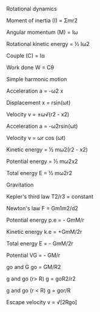 Rotational dynamics


Moment of inertia (I) = Σmr2

Angular momentum (M) = Iω

Rotational kinetic energy = ½ Iω2

Couple (C) = Iα

Work done W = Cθ

Simple harmonic motion


Acceleration a = -ω2 x

Displacement x = rsin(ωt)

Velocity v = ±ω√(r2 - x2)

Acceleration a = -ω2rsin(ωt)

Velocity v = ωr cos (ωt)

Kinetic energy = ½ mω2(r2 - x2)

Potential energy = ½ mω2x2

Total energy E = ½ mω2r2

Gravitation


Kepler's third law T2/r3 = constant

Newton's law F = Gm1m2/d2

Potential energy p.e = - GmM/r

Kinetic energy k.e = +GmM/2r

Total energy E = - GmM/2r

Potential VG = - GM/r

go and G go = GM/R2

g and go (r> R) g = goR2/r2

g and go (r < R) g = gor/R

Escape velocity v = √[2Rgo]